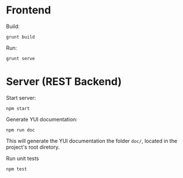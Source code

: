 Frontend
========

Build:

    grunt build

Run:

    grunt serve


Server (REST Backend)
=====================

Start server:

    npm start

Generate YUI documentation:

    npm run doc

This will generate the YUI documentation the folder `doc/`, located in the project's root diretory.

Run unit tests

    npm test
